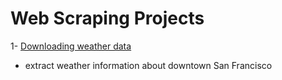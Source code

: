 # Web Scraping Projects

1- [Downloading weather data](https://github.com/Xmen3em/Beginner-Projects/blob/main/Web%20Scraping%20Projects/weather.py)
- extract weather information about downtown San Francisco